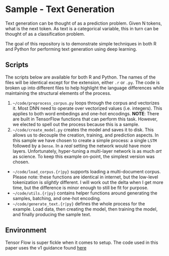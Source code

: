 # Sample - Text Generation

Text generation can be thought of as a prediction problem.
Given N tokens, what is the next token.
As text is a categorical variable, this in turn can be thought of as a classification problem.

The goal of this repository is to demonstrate simple techniques in both R and Python for performing text generation using deep learning. 

## Scripts

The scripts below are available for both R and Python.
The names of the files will be identical except for the extension, either `.r` or `.py`.
The code is broken up into different files to help highlight the language differences while maintaining the structural elements of the process.

1. `~/code/preprocess_corpus.py` loops through the corpus and vectorizes it.
   Most DNN need to operate over vectorized values (i.e. integers).
   This applies to both word embedings and one-hot encodings.
   **NOTE**: There are built in TensorFlow functions that can perform this task.
   However, we elected to spell out the process because this is a sample.
2. `~/code/create_model.py` creates the model and saves it to disk.
   This allows us to decouple the creation, training, and prediction aspects.
   In this sample we have chosen to create a simple process: a single `LSTM` followed by a `Dense`.
   In a _real_ setting the network would have more layers.
   Unfortunately, hyper-tuning a multi-layer network is as much _art_ as science.
   To keep this example on-point, the simplest version was chosen.
* `~/code/load_corpus.{r|py}` supports loading a multi-document corpus.
  Please note: these functions are identical in internet, but the low-level tokenization is _slightly_ different.
  I will work out the delta when I get more time, but the difference is minor enough to still be fit for purpose.
* `~/code/utils.{r|py}` contains helper functions around generating the samples, batching, and one-hot encoding.
* `~/code/generate_text.{r|py}` defines the whole process for the example.
  Load data, then creating the model, then training the model, and finally producing the sample text.

## Environment

Tensor Flow is super fickle when it comes to setup.
The code used in this paper uses the v1 guidance found [here](https://github.com/MindMimicLabs/getting-started/blob/master/setup-your-environment.md)
